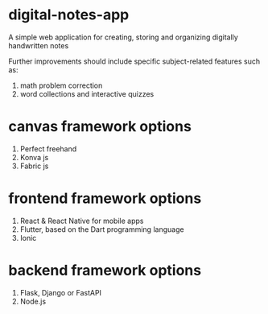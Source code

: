 # digital-notes-app
A simple web application for creating, storing and organizing digitally handwritten notes

Further improvements should include specific subject-related features such as:
1. math problem correction
2. word collections and interactive quizzes

# canvas framework options
1. Perfect freehand
2. Konva js
3. Fabric js

# frontend framework options
1. React & React Native for mobile apps
2. Flutter, based on the Dart programming language
3. Ionic

# backend framework options
1. Flask, Django or FastAPI
2. Node.js

